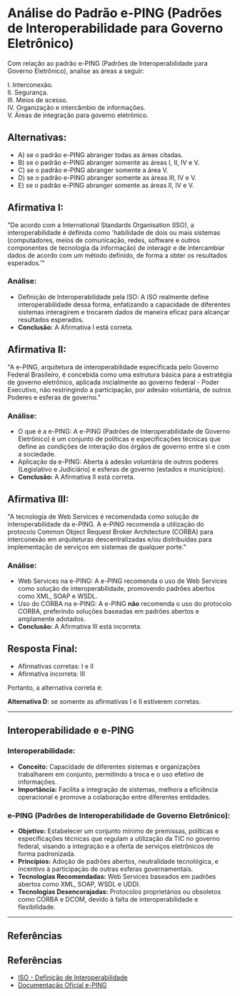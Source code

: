 # Análise do Padrão e-PING (Padrões de Interoperabilidade para Governo Eletrônico)

Com relação ao padrão e-PING (Padrões de Interoperabilidade para Governo Eletrônico), analise as áreas a seguir:

I. Interconexão.  
II. Segurança.  
III. Meios de acesso.  
IV. Organização e intercâmbio de informações.  
V. Áreas de integração para governo eletrônico.

## Alternativas:
- A) se o padrão e-PING abranger todas as áreas citadas.
- B) se o padrão e-PING abranger somente as áreas I, II, IV e V.
- C) se o padrão e-PING abranger somente a área V.
- D) se o padrão e-PING abranger somente as áreas III, IV e V.
- E) se o padrão e-PING abranger somente as áreas II, IV e V.

## Afirmativa I:

"De acordo com a International Standards Organisation (ISO), a interoperabilidade é definida como 'habilidade de dois ou mais sistemas (computadores, meios de comunicação, redes, software e outros componentes de tecnologia da informação) de interagir e de intercambiar dados de acordo com um método definido, de forma a obter os resultados esperados.'"

### Análise:
- Definição de Interoperabilidade pela ISO: A ISO realmente define interoperabilidade dessa forma, enfatizando a capacidade de diferentes sistemas interagirem e trocarem dados de maneira eficaz para alcançar resultados esperados.
- **Conclusão:** A Afirmativa I está correta.

## Afirmativa II:

"A e-PING, arquitetura de interoperabilidade especificada pelo Governo Federal Brasileiro, é concebida como uma estrutura básica para a estratégia de governo eletrônico, aplicada inicialmente ao governo federal - Poder Executivo, não restringindo a participação, por adesão voluntária, de outros Poderes e esferas de governo."

### Análise:
- O que é a e-PING: A e-PING (Padrões de Interoperabilidade de Governo Eletrônico) é um conjunto de políticas e especificações técnicas que define as condições de interação dos órgãos de governo entre si e com a sociedade.
- Aplicação da e-PING: Aberta à adesão voluntária de outros poderes (Legislativo e Judiciário) e esferas de governo (estados e municípios).
- **Conclusão:** A Afirmativa II está correta.

## Afirmativa III:

"A tecnologia de Web Services é recomendada como solução de interoperabilidade da e-PING. A e-PING recomenda a utilização do protocolo Common Object Request Broker Architecture (CORBA) para interconexão em arquiteturas descentralizadas e/ou distribuídas para implementação de serviços em sistemas de qualquer porte."

### Análise:
- Web Services na e-PING: A e-PING recomenda o uso de Web Services como solução de interoperabilidade, promovendo padrões abertos como XML, SOAP e WSDL.
- Uso do CORBA na e-PING: A e-PING **não** recomenda o uso do protocolo CORBA, preferindo soluções baseadas em padrões abertos e amplamente adotados.
- **Conclusão:** A Afirmativa III está incorreta.

## Resposta Final:
- Afirmativas corretas: I e II  
- Afirmativa incorreta: III  

Portanto, a alternativa correta é:

**Alternativa D**: se somente as afirmativas I e II estiverem corretas.

---

## Interoperabilidade e e-PING

### Interoperabilidade:
- **Conceito:** Capacidade de diferentes sistemas e organizações trabalharem em conjunto, permitindo a troca e o uso efetivo de informações.
- **Importância:** Facilita a integração de sistemas, melhora a eficiência operacional e promove a colaboração entre diferentes entidades.

### e-PING (Padrões de Interoperabilidade de Governo Eletrônico):
- **Objetivo:** Estabelecer um conjunto mínimo de premissas, políticas e especificações técnicas que regulam a utilização da TIC no governo federal, visando a integração e a oferta de serviços eletrônicos de forma padronizada.
- **Princípios:** Adoção de padrões abertos, neutralidade tecnológica, e incentivo à participação de outras esferas governamentais.
- **Tecnologias Recomendadas:** Web Services baseados em padrões abertos como XML, SOAP, WSDL e UDDI.
- **Tecnologias Desencorajadas:** Protocolos proprietários ou obsoletos como CORBA e DCOM, devido à falta de interoperabilidade e flexibilidade.

---

## Referências
## Referências
- [ISO - Definição de Interoperabilidade](https://www.iso.org/standard/52039.html)
- [Documentação Oficial e-PING](https://www.gov.br/governodigital/pt-br/governanca-de-tic/e-ping)


